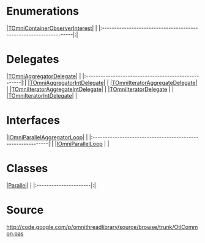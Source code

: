 # Enumerations #

|[TOmniContainerObserverInterest](TOmniContainerObserverInterest.md)| |
|:------------------------------------------------------------------|:|

# Delegates #

|[TOmniAggregatorDelegate](TOmniAggregatorDelegate.md)| |
|:----------------------------------------------------|:|
|[TOmniAggregatorIntDelegate](TOmniAggregatorIntDelegate.md)| |
|[TOmniIteratorAggregateDelegate](TOmniIteratorAggregateDelegate.md)| |
|[TOmniIteratorAggregateIntDelegate](TOmniIteratorAggregateIntDelegate.md)| |
|[TOmniIteratorDelegate](TOmniIteratorDelegate.md)    | |
|[TOmniIteratorIntDelegate](TOmniIteratorIntDelegate.md)| |

# Interfaces #

|[IOmniParallelAggregatorLoop](IOmniParallelAggregatorLoop.md)| |
|:------------------------------------------------------------|:|
|[IOmniParallelLoop](IOmniParallelLoop.md)                    | |

# Classes #

|[Parallel](Parallel.md)| |
|:----------------------|:|

# Source #

http://code.google.com/p/omnithreadlibrary/source/browse/trunk/OtlCommon.pas
